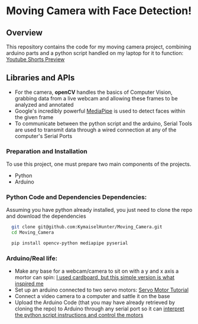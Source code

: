 # Moving Camera with Face Detection!

## Overview
This repository contains the code for my moving camera project, combining arduino parts and a python script handled on my laptop for it to function:  
[Youtube Shorts Preview](https://youtube.com/shorts/-iFjHyCmI6o)  

## Libraries and APIs
- For the camera, **openCV** handles the basics of Computer Vision, grabbing data from a live webcam and allowing these frames to be analyzed and annotated  
- Google's incredibly powerful [MediaPipe](https://ai.google.dev/edge/mediapipe/solutions/vision/face_detector/python) is used to detect faces within the given frame  
- To communicate between the python script and the arduino, Serial Tools are used to transmit data through a wired connection at any of the computer's Serial Ports  

### Preparation and Installation
To use this project, one must prepare two main components of the projects.
  - Python
  - Arduino

### Python Code and Dependencies Dependencies:
Assuming you have python already installed, you just need to clone the repo and download the dependencies

```bash
  git clone git@github.com:KymaiselHunter/Moving_Camera.git
  cd Moving_Camera

  pip install opencv-python mediapipe pyserial
   ```

### Arduino/Real life:
  - Make any base for a webcam/camera to sit on with a y and x axis a mortor can spin: [I used cardboard, but this simple version is what inspired me](https://youtube.com/shorts/B-VihJLjGr4?si=PQqd_AEZc5qyewnC)  
  - Set up an arduino connected to two servo motors: [Servo Motor Tutorial](https://youtu.be/tRNcEzlCOdo?si=kQcFkOxiPwGD7jdV)
  - Connect a video camera to a computer and sattle it on the base
  - Upload the Arduino Code (that you may have already retrieved by cloning the repo) to Arduino through any serial port so it can [interpret the python script instructions and control the motors](https://github.com/KymaiselHunter/Moving_Camera/blob/main/vision2.py)



